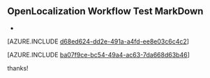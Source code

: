 ## OpenLocalization Workflow Test MarkDown
* 

[AZURE.INCLUDE [d68ed624-dd2e-491a-a4fd-ee8e03c6c4c2](calleeMd1.md)]



[AZURE.INCLUDE [ba07f9ce-bc54-49a4-ac63-7da668d63b46](calleeMd2.md)]

 
thanks!
